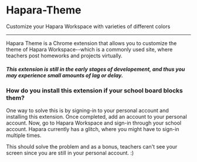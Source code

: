 # Hapara-Theme
Customize your Hapara Workspace with varieties of different colors

---
Hapara Theme is a Chrome extension that allows you to customize the theme of Hapara Workspace--which 
is a commonly used site, where teachers post homeworks and projects virtually.

##### This extension is still in the early stages of developement, and thus you may experience small amounts of lag or delay.


### How do you install this extension if your school board blocks them?

One way to solve this is by signing-in to your personal account and installing this extension. Once completed, add an account to your personal account.
Now, go to Hapara Workspace and sign-in through your school account. Hapara currently has a glitch, where you might have to sign-in multiple times.

This should solve the problem and as a bonus, teachers can't see your screen since you are still in your personal account. :)
